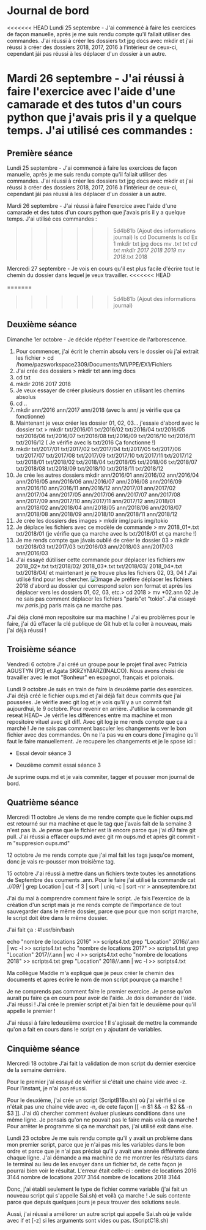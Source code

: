 # Journal de bord

<<<<<<< HEAD
 Lundi 25 septembre -
J'ai commencé à faire les exercices de façon manuelle, après je me suis rendu compte qu'il fallait utiliser des commandes. J'ai réussi à créer les dossiers txt jpg docs avec mkdir et j'ai réussi à créer des dossiers 2018, 2017, 2016 à l'intérieur de ceux-ci, cependant jái pas réussi à les déplacer d'un dossier à un autre.
  
Mardi 26 septembre -
 J'ai réussi à faire l'exercice avec l'aide d'une camarade et des tutos d'un cours python que j'avais pris il y a quelque temps. J'ai utilisé ces commandes : 
=======
## Première séance
Lundi 25 septembre -
J'ai commencé à faire les exercices de façon manuelle, après je me suis rendu compte qu'il fallait utiliser des commandes. J'ai réussi à créer les dossiers txt jpg docs avec mkdir et j'ai réussi à créer des dossiers 2018, 2017, 2016 à l'intérieur de ceux-ci, cependant jái pas réussi à les déplacer d'un dossier à un autre.
  
Mardi 26 septembre -
J'ai réussi à faire l'exercice avec l'aide d'une camarade et des tutos d'un cours python que j'avais pris il y a quelque temps. J'ai utilisé ces commandes :
>>>>>>> 5d4b81b (Ajout des informations journal)
ls
  cd Documents
      ls
        cd Ex 1
            mkdir txt jpg docs
              mv *.txt txt
	              cd txt 
		                mkdir 2017 2018 2019
			                  mv 2018*.txt 2018

Mercredi 27 septembre -
Je vois en cours qu'il est plus facile d'écrire tout le chemin du dossier dans lequel je veux travailler.
<<<<<<< HEAD



=======
>>>>>>> 5d4b81b (Ajout des informations journal)

## Deuxième séance
Dimanche 1er octobre -
Je décide répéter l'exercice de l'arborescence.
1. Pour commencer, j'ai écrit le chemin absolu vers le dossier où j'ai extrait les fichier > cd /home/pazsworkspace2309/Documents/M1/PPE/EX1/Fichiers
2. J'ai crée des dossiers > mkdir txt ann img docs
3. cd txt
4. mkdir 2016 2017 2018
5. Je veux essayer de créer plusieurs dossier en utilisant les chemins absolus
6. cd ..
7. mkdir ann/2016 ann/2017 ann/2018 (avec ls ann/ je vérifie que ça fonctionne)
8. Maintenant je veux créer les dossier 01, 02, 03... j'essaie d'abord avec le dossier txt > mkdir txt/2016/01 txt/2016/02 txt/2016/04 txt/2016/05 txt/2016/06 txt/2016/07 txt/2016/08 txt/2016/09 txt/2016/10 txt/2016/11 txt/2016/12 ( Je vérifie avec ls txt/2016 Ça fonctionne !)
9. mkdir txt/2017/01 txt/2017/02 txt/2017/04 txt/2017/05 txt/2017/06 txt/2017/07 txt/2017/08 txt/2017/09 txt/2017/10 txt/2017/11 txt/2017/12 txt/2018/01 txt/2018/02 txt/2018/04 txt/2018/05 txt/2018/06 txt/2018/07 txt/2018/08 txt/2018/09 txt/2018/10 txt/2018/11 txt/2018/12
10. Je crée les autres dossiers mkdir ann/2016/01 ann/2016/02 ann/2016/04 ann/2016/05 ann/2016/06 ann/2016/07 ann/2016/08 ann/2016/09 ann/2016/10 ann/2016/11 ann/2016/12 ann/2017/01 ann/2017/02 ann/2017/04 ann/2017/05 ann/2017/06 ann/2017/07 ann/2017/08 ann/2017/09 ann/2017/10 ann/2017/11 ann/2017/12 ann/2018/01 ann/2018/02 ann/2018/04 ann/2018/05 ann/2018/06 ann/2018/07 ann/2018/08 ann/2018/09 ann/2018/10 ann/2018/11 ann/2018/12
11. Je crée les dossiers des images > mkdir img/paris img/tokio
12. Je déplace les fichiers avec ce modèle de commande > mv 2018_01*.txt txt/2018/01 (je vérifie que ça marche avec ls txt/2018/01 et ça marche !)
13. Je me rends compte que jávais oublié de créer le dossier 03 > mkdir txt/2018/03 txt/2017/03 txt/2016/03 ann/2018/03 ann/2017/03 ann/2016/03
14. J'ai essayé dútiliser cette commande pour déplacer les fichiers mv 2018_02*.txt txt/2018/02/  2018_03*.txt txt/2018/03/  2018_04*.txt txt/2018/04/ et maintenant je ne trouve plus les fichiers 02, 03, 04 ! J'ai utilisé find pour les chercher. ![image](https://github.com/Paz2311/PPE1-2023/assets/145554369/8c073471-c998-4395-8616-9f1262978d97)
Je préfère déplacer les fichiers 2018 d'abord au dossier qui correspond selon son format et après les déplacer vers les dossiers 01, 02, 03, etc.> cd 2018 > mv *02.ann 02
Je ne sais pas comment déplacer les fichiers "paris"et "tokio". J'ai essayé mv *paris*.jpg paris mais ça ne marche pas.

J'ai déja cloné mon repositoire sur ma machine ! J'ai eu problèmes pour le faire, j'ai dû effacer la clé publique de Git hub et la coller à nouveau, mais j'ai déjà réussi !

## Troisième séance
Vendredi 6 octobre
J'ai créé un groupe pour le projet final avec Patricia AGUSTYN (P3) et Agata SKRZYNIARZ(INALCO). Nous avons choisi de travailler avec le mot "Bonheur" en espagnol, français et polonais.

Lundi 9 octobre
Je suis en train de faire la deuxième partie des exercices.
J'ai déjà créé le fichier oups.md et j'ai déjà fait deux commits que j'ai poussées. Je vérifie avec git log et je vois qu'il y a un commit fait aujourdhui, le 9 octobre.
Pour revenir en arrière. J'utilise la commande git reseat HEAD~
Je vérifie les différences entre ma machine et mon repositoire vituel avec git diff. Avec git log je me rends compte que ça a marché !
Je ne sais pas comment basculer les changements ver le bon fichier avec des commandes. On ne l'a pas vu en cours donc j'imagine qu'il faut le faire manuellement.
Je recupere les changements et je le spose ici :
 -  Essai devoir séance 3

 - Deuxième commit essai séance 3

Je suprime oups.md et je vais commiter, tagger et pousser mon journal de bord.

## Quatrième séance
Mercredi 11 octobre
Je viens de me rendre compte que le fichier oups.md est retourné sur ma machine et que le tag que j'avais fait de la semaine 3 n'est pas là. Je pense que le fichier est là encore parce que j'ai dÛ faire git pull.
J'ai réussi a effacer oups.md avec git rm oups.md et après git commit -m "suppresion oups.md"

12 octobre
Je me rends compte que j'ai mal fait les tags jusqu'ce moment, donc je vais re-pousser mon troisième tag.

15 octobre
J'ai réussi à mettre dans un fichiers texte toutes les annotations de Septembre des couments .ann. Pour le faire j'ai utilisé la commande cat ./*/09/* | grep Location | cut -f 3 | sort | uniq -c | sort -nr > annseptembre.txt

J'ai du mal à comprendre comment faire le script.
Je fais l'exercice de la création d'un script mais je me rends compte de l'importance de tout sauvegarder dans le même dossier, parce que pour que mon script marche, le script doit être dans le même dossier.

J'ai fait ça :
 \#!usr/bin/bash

echo "nombre de locations 2016" >> scripts4.txt
grep "Location" 2016/*/*.ann | wc -l >> scripts4.txt
echo "nombre de locations 2017" >> scripts4.txt
grep "Location" 2017/*/*.ann | wc -l >> scripts4.txt
echo "nombre de locations 2018" >> scripts4.txt
grep "Location" 2018/*/*.ann | wc -l >> scripts4.txt

Ma collègue Maddie m'a expliqué que je peux créer le chemin des documents et apres écrire le nom de mon script pourque ça marche !

Je ne comprends pas comment faire le premier exercice. Je pense qu'on aurait pu faire ça en cours pour avoir de l'aide. Je dois demander de l'aide.
J'ai réussi ! J'ai crée le premier script et j'ai bien fait le deuxième pour qu'il appelle le premier !

J'ai réussi à faire ledeuxième exercice ! Il s'agissait de mettre la commande qu'on a fait en cours dans le script en y ajoutant de variables.

## Cinquième séance
Mercredi 18 octobre
J'ai fait la validation de mon script du dernier exercice de la semaine dernière.

Pour le premier j'ai essayé de vérifier si c'était une chaine vide avec -z. Pour l'instant, je n'ai pas réussi.

Pour le deuxième, j'ai crée un script (ScriptB18o.sh) où j'ai vérifié si ce n'était pas une chaine vide avec -n, de cete façon [[ -n $1 && -n $2 && -n $3 ]]. J'ai dû chercher comment évaluer plusieurs conditions dans une même ligne. Je pensais qu'on ne pouvait pas le faire mais voilà ça marche ! Pour arrêter le programme si ça ne marchait pas, j'ai utilisé exit dans else.

Lundi 23 octobre
Je me suis rendu compte qu'il y avait un problème dans mon premier script, parce que je n'ai pas mis les variables dans le bon ordre et parce que je n'ai pas précisé qu'il y avait une année différente dans chaque ligne. J'ai démande a ma machine de me montrer les résultats dans le terminal au lieu de les envoyer dans un fichier txt, de cette façon je pourrai bien voir le résultat. L'erreur était celle-ci :
ombre de locations 2016
3144
nombre de locations 2017
3144
nombre de locations 2018
3144

Donc, j'ai établi seulement le type de fichier comme variable (j'ai fait un nouveau script qui s'appelle Sai.sh) et voilà ça marche ! Je suis contente parce que depuis quelques jours je peux trouver des solutions seule.

Aussi, j'ai réussi a améliorer un autre script qui appelle Sai.sh où je valide avec if et [-z] si les arguments sont vides ou pas. (ScriptC18.sh)


